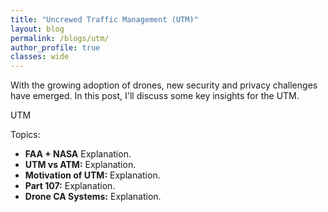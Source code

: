 ```yaml
---
title: "Uncrewed Traffic Management (UTM)"
layout: blog
permalink: /blogs/utm/
author_profile: true
classes: wide
---
```


<style>
.page__title {
    color: #494e52 !important;
    font-weight: bold;
}

.page__content {
    font-size: 1em;
    color: #494e52;
    line-height: 1.5;
}

.page__content .blog-date {
    font-size: 1em;
    color: #7a8288;
    margin-bottom: 1em;
}

.page__content .blog-section {
    margin-bottom: 1.5em;
}

.page__content .blog-section-title {
    font-size: 1.2em;
    font-weight: bold;
    margin-bottom: 0.8em;
    color: #494e52;
}

.page__content .blog-image {
    text-align: center;
    margin: 1.5em 0;
}

.page__content .read-time {
    font-size: 1em;
    color: #7a8288; 
    margin-top: 1em;
    margin-bottom: 1.5em;
}

.page__content .read-time-icon {
    margin-right: 0.2em;
}

.page__content p {
    font-size: 1.3em !important;
    line-height: 1.6 !important;
}

.page__content ul,
.page__content li {
    font-size: 1.1em !important;
    line-height: 1.5 !important;
}
</style>

<div class="blog-section">
    <p>With the growing adoption of drones, new security and privacy challenges have emerged. In this post, I'll discuss some key insights for the UTM.</p>
</div>

<div class="blog-section">
    <div class="blog-section-title">UTM</div>
    <p>Topics:</p>
    <ul>
        <li><strong>FAA + NASA</strong> Explanation.</li>
        <li><strong>UTM vs ATM:</strong> Explanation.</li>
        <li><strong>Motivation of UTM:</strong> Explanation.</li>
        <li><strong>Part 107:</strong> Explanation.</li>
        <li><strong>Drone CA Systems:</strong> Explanation.</li>
    </ul>
</div>